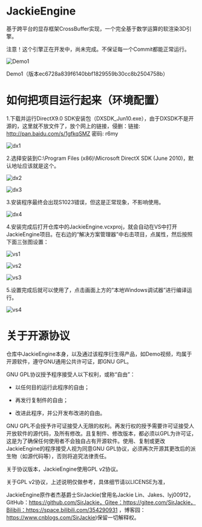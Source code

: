 # JackieEngine

基于跨平台的显存框架CrossBuffer实现，一个完全基于数学运算的软渲染3D引擎。

注意！这个引擎正在开发中，尚未完成。不保证每一个Commit都能正常运行。

![Demo1](./ReadmeDocumentImages/Demo1.png)

Demo1（版本ec6728a839f6140bbf1829559b30cc8b2504758b）

# 如何把项目运行起来（环境配置）

1.下载并运行DirectX9.0 SDK安装包（DXSDK_Jun10.exe），由于DXSDK不是开源的，这里就不放文件了，放个网上的链接，侵删：链接: http://pan.baidu.com/s/1gfkqSMZ 密码: r6my

![dx1](./ReadmeDocumentImages/dx1.png)

2.选择安装到C:\Program Files (x86)\Microsoft DirectX SDK (June 2010)，默认地址应该就是这个。

![dx2](./ReadmeDocumentImages/dx2.png)

![dx3](./ReadmeDocumentImages/dx3.png)

3.安装程序最终会出现S1023错误，但这是正常现象，不影响使用。

![dx4](./ReadmeDocumentImages/dx4.png)

4.安装完成后打开仓库中的JackieEngine.vcxproj，就会自动在VS中打开JackieEngine项目。在右边的“解决方案管理器”中右击项目，点属性，然后按照下面三张图设置：

![vs1](./ReadmeDocumentImages/vs1.png)

![vs2](./ReadmeDocumentImages/vs2.png)

![vs3](./ReadmeDocumentImages/vs3.png)

5.设置完成后就可以使用了，点击画面上方的“本地Windows调试器”进行编译运行。

![vs4](./ReadmeDocumentImages/vs4.png)

# 关于开源协议

仓库中JackieEngine本身，以及通过该程序衍生得产品，如Demo视频，均属于开源软件，遵守GNU通用公共许可证，即GNU GPL。

GNU GPL协议授予程序接受人以下权利，或称“自由”：

- 以任何目的运行此程序的自由；

- 再发行复制件的自由；

- 改进此程序，并公开发布改进的自由。

GNU GPL不会授予许可证接受人无限的权利。再发行权的授予需要许可证接受人开放软件的源代码，及所有修改。且复制件、修改版本，都必须以GPL为许可证，这是为了确保任何使用者不会独自占有开源软件。使用、复制或更改JackieEngine的程序接受人视为同意GNU GPL协议，必须再次开源其更改后的派生物（如源代码等），否则将追究法律责任。

关于协议版本，JackieEngine使用GPL v2协议。

关于GPL v2协议，上述说明仅做参考，具体细节请以LICENSE为准，

JackieEngine原作者杰基爵士SirJackie(曾用名Jackie Lin、Jakes、lyj00912，GitHub：https://github.com/SirJackie，Gitee：https://gitee.com/SirJackie，Bilibili：https://space.bilibili.com/354290931 ，博客园：https://www.cnblogs.com/SirJackie)保留一切解释权。